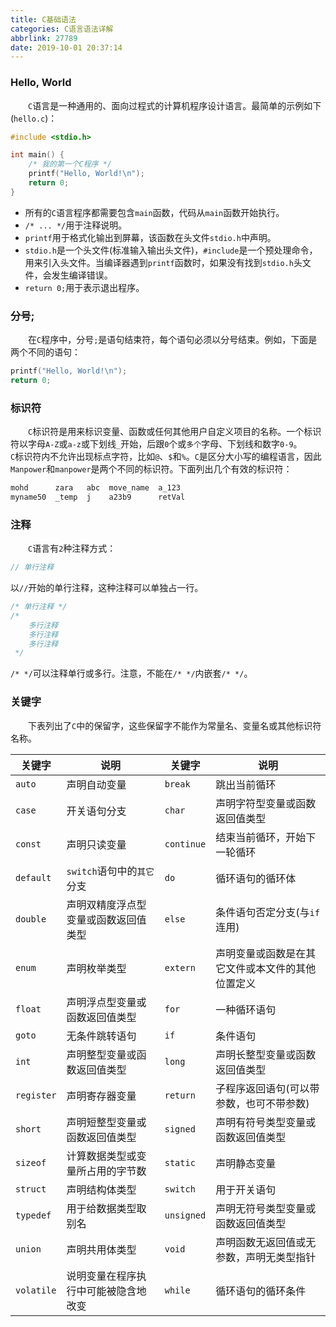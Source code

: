 ```yaml
---
title: C基础语法
categories: C语言语法详解
abbrlink: 27789
date: 2019-10-01 20:37:14
---
```

### Hello, World

&emsp;&emsp;`C`语言是一种通用的、面向过程式的计算机程序设计语言。最简单的示例如下(`hello.c`)：<!--more-->

``` cpp
#include <stdio.h>

int main() {
    /* 我的第一个C程序 */
    printf("Hello, World!\n");
    return 0;
}
```

- 所有的`C`语言程序都需要包含`main`函数，代码从`main`函数开始执行。
- `/* ... */`用于注释说明。
- `printf`用于格式化输出到屏幕，该函数在头文件`stdio.h`中声明。
- `stdio.h`是一个头文件(标准输入输出头文件)，`#include`是一个预处理命令，用来引入头文件。当编译器遇到`printf`函数时，如果没有找到`stdio.h`头文件，会发生编译错误。
- `return 0;`用于表示退出程序。

### 分号;

&emsp;&emsp;在`C`程序中，分号`;`是语句结束符，每个语句必须以分号结束。例如，下面是两个不同的语句：

``` cpp
printf("Hello, World!\n");
return 0;
```

### 标识符

&emsp;&emsp;`C`标识符是用来标识变量、函数或任何其他用户自定义项目的名称。一个标识符以字母`A-Z`或`a-z`或下划线`_`开始，后跟`0`个或`多个`字母、下划线和数字`0-9`。
&emsp;&emsp;`C`标识符内不允许出现标点字符，比如`@`、`$`和`%`。`C`是区分大小写的编程语言，因此`Manpower`和`manpower`是两个不同的标识符。下面列出几个有效的标识符：

``` cpp
mohd      zara   abc  move_name  a_123
myname50  _temp  j    a23b9      retVal
```

### 注释

&emsp;&emsp;`C`语言有`2`种注释方式：

``` cpp
// 单行注释
```

以`//`开始的单行注释，这种注释可以单独占一行。

``` cpp
/* 单行注释 */
/*
    多行注释
    多行注释
    多行注释
 */
```

`/* */`可以注释单行或多行。注意，不能在`/* */`内嵌套`/* */`。

### 关键字

&emsp;&emsp;下表列出了`C`中的保留字，这些保留字不能作为常量名、变量名或其他标识符名称。

关键字      | 说明                              | 关键字      | 说明
-----------|-----------------------------------|------------|-----
`auto`     | 声明自动变量                       | `break`    | 跳出当前循环
`case`     | 开关语句分支                       | `char`     | 声明字符型变量或函数返回值类型
`const`    | 声明只读变量                       | `continue` | 结束当前循环，开始下一轮循环
`default`  | `switch`语句中的`其它`分支         | `do`       | 循环语句的循环体
`double`   | 声明双精度浮点型变量或函数返回值类型 | `else`     | 条件语句否定分支(与`if`连用)
`enum`     | 声明枚举类型                       | `extern`   | 声明变量或函数是在其它文件或本文件的其他位置定义
`float`    | 声明浮点型变量或函数返回值类型       | `for`      | 一种循环语句
`goto`     | 无条件跳转语句                     | `if`       | 条件语句
`int`      | 声明整型变量或函数返回值类型        | `long`     | 声明长整型变量或函数返回值类型
`register` | 声明寄存器变量                     | `return`   | 子程序返回语句(可以带参数，也可不带参数)
`short`    | 声明短整型变量或函数返回值类型      | `signed`   | 声明有符号类型变量或函数返回值类型
`sizeof`   | 计算数据类型或变量所占用的字节数    | `static`   | 声明静态变量
`struct`   | 声明结构体类型                     | `switch`   | 用于开关语句
`typedef`  | 用于给数据类型取别名                | `unsigned` | 声明无符号类型变量或函数返回值类型
`union`    | 声明共用体类型                     | `void`     | 声明函数无返回值或无参数，声明无类型指针
`volatile` | 说明变量在程序执行中可能被隐含地改变 | `while`    | 循环语句的循环条件